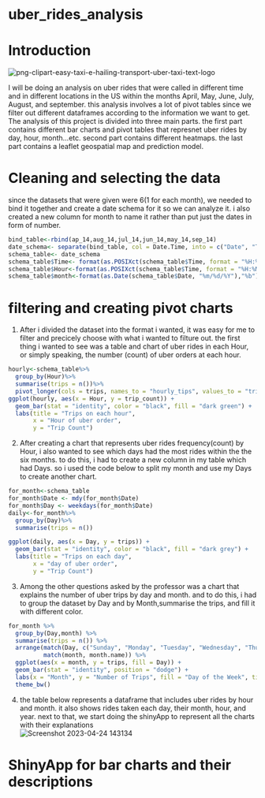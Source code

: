 # uber_rides_analysis  
# Introduction  
![png-clipart-easy-taxi-e-hailing-transport-uber-taxi-text-logo](https://user-images.githubusercontent.com/118494139/234085381-e60f5a53-290d-47c7-9b91-b98bc3968318.png)

I will be doing an analysis on uber rides that were called in different time and in different locations in the US within the months April, May, June, July, August, and september. this analysis involves a lot of pivot tables since we filter out different dataframes according to the information we want to get. The analysis of this project is divided into three main parts. the first part contains different bar charts and pivot tables that represnet uber rides by day, hour, month...etc. second part contains different heatmaps. the last part contains a leaflet geospatial map and prediction model.  
# Cleaning and selecting the data  
 since the datasets that were given were 6(1 for each month), we needed to bind it together and create a date schema for it so we can analyze it. i also created a new column for month to name it rather than put just the dates in form of number.
```r
bind_table<-rbind(ap_14,aug_14,jul_14,jun_14,may_14,sep_14)
date_schema<- separate(bind_table, col = Date.Time, into = c("Date", "Time"), sep = " ")
schema_table<- date_schema
schema_table$Time<- format(as.POSIXct(schema_table$Time, format = "%H:%M:%S"), format = "%H:%M")
schema_table$Hour<-format(as.POSIXct(schema_table$Time, format = "%H:%M"), format = "%H")
schema_table$month<-format(as.Date(schema_table$Date, "%m/%d/%Y"),"%b")
```  
# filtering and creating pivot charts  
1. After i divided the dataset into the format i wanted, it was easy for me to filter and precicely choose with what i wanted to filture out. the first thing i wanted to see was a table and chart of uber rides in each Hour, or simply speaking, the number (count) of uber orders at each hour. 
```r
hourly<-schema_table%>%
  group_by(Hour)%>%
  summarise(trips = n())%>%
  pivot_longer(cols = trips, names_to = "hourly_tips", values_to = "trip_count")
ggplot(hourly, aes(x = Hour, y = trip_count)) +
  geom_bar(stat = "identity", color = "black", fill = "dark green") +
  labs(title = "Trips on each hour",
       x = "Hour of uber order",
       y = "Trip Count")
```  
2. After creating a chart that represents uber rides frequency(count) by Hour, i also wanted to see which days had the most rides within the the six months. to do this, i had to create a new column in my table which had Days. so i used the code below to split my month and use my Days to create another chart.  
```r
for_month<-schema_table
for_month$Date <- mdy(for_month$Date)
for_month$Day <- weekdays(for_month$Date)
daily<-for_month%>%
  group_by(Day)%>%
  summarise(trips = n())

ggplot(daily, aes(x = Day, y = trips)) +
  geom_bar(stat = "identity", color = "black", fill = "dark grey") +
  labs(title = "Trips on each day",
       x = "day of uber order",
       y = "Trip Count")
```
3. Among the other questions asked by the professor was a chart that explains the number of uber trips by day and month. and to do this, i had to group the dataset by Day and by Month,summarise the trips, and fill it with different color.  
```r
for_month %>%
  group_by(Day,month) %>%
  summarise(trips = n()) %>%
  arrange(match(Day, c("Sunday", "Monday", "Tuesday", "Wednesday", "Thursday", "Friday", "Saturday")),
          match(month, month.name)) %>%
  ggplot(aes(x = month, y = trips, fill = Day)) +
  geom_bar(stat = "identity", position = "dodge") +
  labs(x = "Month", y = "Number of Trips", fill = "Day of the Week", title = "Number of Uber Trips by Day and Month") +
  theme_bw()
  ```
4. the table below represents a dataframe that includes uber rides by hour and month. it also shows rides taken each day, their month, hour, and year. next to that, we start doing the shinyApp to represent all the charts with their explanations  
![Screenshot 2023-04-24 143134](https://user-images.githubusercontent.com/118494139/234100152-df8b3618-2a7d-408c-b0f5-a0737f43a06e.png)  
# ShinyApp for bar charts and their descriptions





